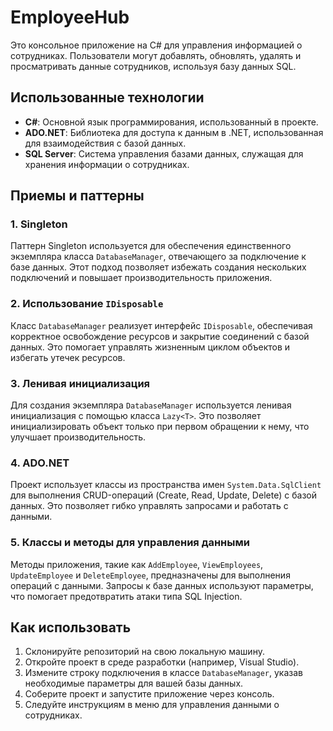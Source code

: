 # EmployeeHub

Это консольное приложение на C# для управления информацией о сотрудниках. Пользователи могут добавлять, обновлять, удалять и просматривать данные сотрудников, используя базу данных SQL.

## Использованные технологии

- **C#**: Основной язык программирования, использованный в проекте.
- **ADO.NET**: Библиотека для доступа к данным в .NET, использованная для взаимодействия с базой данных.
- **SQL Server**: Система управления базами данных, служащая для хранения информации о сотрудниках.

## Приемы и паттерны

### 1. Singleton

Паттерн Singleton используется для обеспечения единственного экземпляра класса `DatabaseManager`, отвечающего за подключение к базе данных. Этот подход позволяет избежать создания нескольких подключений и повышает производительность приложения.

### 2. Использование `IDisposable`

Класс `DatabaseManager` реализует интерфейс `IDisposable`, обеспечивая корректное освобождение ресурсов и закрытие соединений с базой данных. Это помогает управлять жизненным циклом объектов и избегать утечек ресурсов.

### 3. Ленивая инициализация

Для создания экземпляра `DatabaseManager` используется ленивая инициализация с помощью класса `Lazy<T>`. Это позволяет инициализировать объект только при первом обращении к нему, что улучшает производительность.

### 4. ADO.NET

Проект использует классы из пространства имен `System.Data.SqlClient` для выполнения CRUD-операций (Create, Read, Update, Delete) с базой данных. Это позволяет гибко управлять запросами и работать с данными.

### 5. Классы и методы для управления данными

Методы приложения, такие как `AddEmployee`, `ViewEmployees`, `UpdateEmployee` и `DeleteEmployee`, предназначены для выполнения операций с данными. Запросы к базе данных используют параметры, что помогает предотвратить атаки типа SQL Injection.

## Как использовать

1. Склонируйте репозиторий на свою локальную машину.
2. Откройте проект в среде разработки (например, Visual Studio).
3. Измените строку подключения в классе `DatabaseManager`, указав необходимые параметры для вашей базы данных.
4. Соберите проект и запустите приложение через консоль.
5. Следуйте инструкциям в меню для управления данными о сотрудниках.
